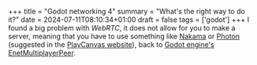 +++
title = "Godot networking 4"
summary = "What's the right way to do it?"
date = 2024-07-11T08:10:34+01:00
draft = false
tags = ['godot']
+++
I found a big problem with *WebRTC*, it does not allow for you to make a server, meaning that you have to use something like [Nakama](https://heroiclabs.com/nakama/) or [Photon](https://www.photonengine.com/) (suggested in the [PlayCanvas website](https://developer.playcanvas.com/tutorials/real-time-multiplayer-photon/)), back to [Godot engine's](https://godotengine.org/) [EnetMultiplayerPeer](https://docs.godotengine.org/en/stable/classes/class_enetmultiplayerpeer.html).
